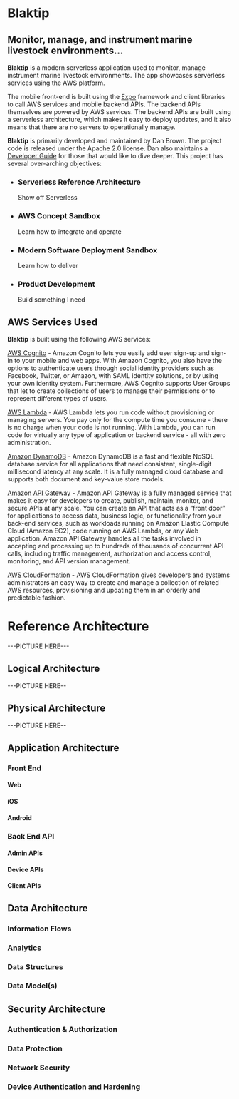 # **Blaktip**
## Monitor, manage, and instrument marine livestock environments...
**Blaktip** is a modern serverless application used to monitor, manage instrument marine livestock environments. The app showcases serverless services using the AWS platform. 

The mobile front-end is built using the [Expo](https://expo.io/) framework and client libraries to call AWS services and mobile backend APIs. The backend APIs themselves are powered by AWS services. The backend APIs are built using a serverless architecture, which makes it easy to deploy updates, and it also means that there are no servers to operationally manage.

**Blaktip** is primarily developed and maintained by Dan Brown. The project code is released under the Apache 2.0 license. Dan also maintains a [Developer Guide](/DEVGUIDE.md) for those that would like to dive deeper. This project has several over-arching objectives:

* ### Serverless Reference Architecture
  Show off Serverless
* ### AWS Concept Sandbox
  Learn how to integrate and operate
* ### Modern Software Deployment Sandbox
  Learn how to deliver
* ### Product Development
  Build something I need

## AWS Services Used
**Blaktip** is built using the following AWS services:

[AWS Cognito](https://aws.amazon.com/cognito/) - Amazon Cognito lets you easily add user sign-up and sign-in to your mobile and web apps. With Amazon Cognito, you also have the options to authenticate users through social identity providers such as Facebook, Twitter, or Amazon, with SAML identity solutions, or by using your own identity system. Furthermore, AWS Cognito supports User Groups that let to create collections of users to manage their permissions or to represent different types of users.

[AWS Lambda](https://aws.amazon.com/lambda/) - AWS Lambda lets you run code without provisioning or managing servers. You pay only for the compute time you consume - there is no charge when your code is not running. With Lambda, you can run code for virtually any type of application or backend service - all with zero administration.

[Amazon DynamoDB](https://aws.amazon.com/dynamodb/) - Amazon DynamoDB is a fast and flexible NoSQL database service for all applications that need consistent, single-digit millisecond latency at any scale. It is a fully managed cloud database and supports both document and key-value store models.

[Amazon API Gateway](https://aws.amazon.com/api-gateway/) - Amazon API Gateway is a fully managed service that makes it easy for developers to create, publish, maintain, monitor, and secure APIs at any scale. You can create an API that acts as a “front door” for applications to access data, business logic, or functionality from your back-end services, such as workloads running on Amazon Elastic Compute Cloud (Amazon EC2), code running on AWS Lambda, or any Web application. Amazon API Gateway handles all the tasks involved in accepting and processing up to hundreds of thousands of concurrent API calls, including traffic management, authorization and access control, monitoring, and API version management.

[AWS CloudFormation](https://aws.amazon.com/cloudformation/) - AWS CloudFormation gives developers and systems administrators an easy way to create and manage a collection of related AWS resources, provisioning and updating them in an orderly and predictable fashion.

# Reference Architecture
---PICTURE HERE---
## Logical Architecture
---PICTURE HERE--
## Physical Architecture
---PICTURE HERE--
## Application Architecture
### Front End
#### Web
#### iOS
#### Android
### Back End API
#### Admin APIs
#### Device APIs
#### Client APIs
## Data Architecture
### Information Flows
### Analytics
### Data Structures
### Data Model(s)
## Security Architecture
### Authentication & Authorization
### Data Protection
### Network Security
### Device Authentication and Hardening


